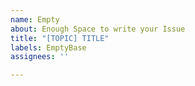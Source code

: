 ```yaml
---
name: Empty
about: Enough Space to write your Issue
title: "[TOPIC] TITLE"
labels: EmptyBase
assignees: ''

---
```



